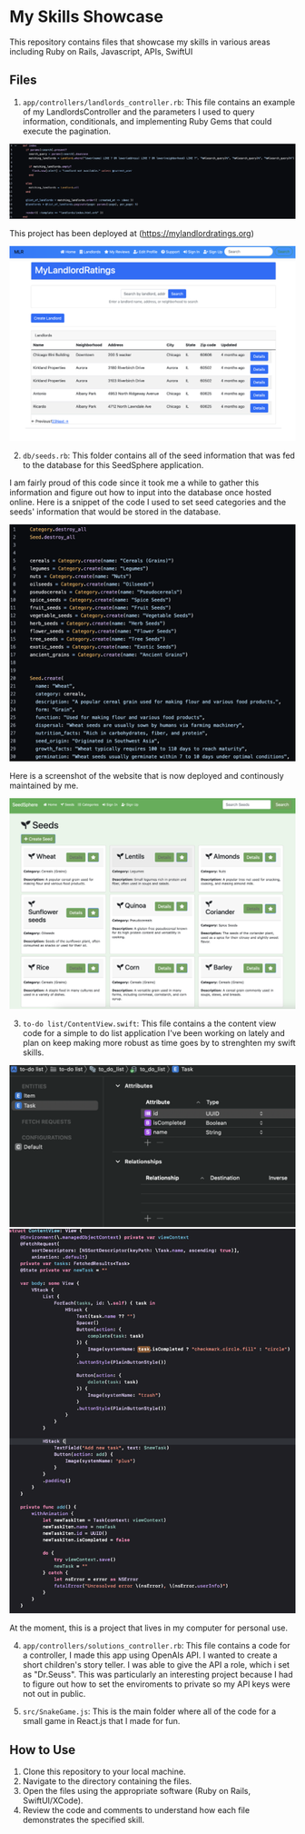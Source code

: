 # My Skills Showcase

This repository contains files that showcase my skills in various areas including Ruby on Rails, Javascript, APIs, SwiftUI

## Files

1. `app/controllers/landlords_controller.rb`: This file contains an example of my LandlordsController and the parameters I used to query information, conditionals, and implementing Ruby Gems that could execute the pagination. 

![LandlordRatingsCode](https://github.com/jdowns525/skills_Showcase/blob/main/line4_21.png)

This project has been deployed at (https://mylandlordratings.org)

![LandlordRatings](https://github.com/jdowns525/skills_Showcase/blob/main/landlord.png)

2. `db/seeds.rb`: This folder contains all of the seed information that was fed to the database for this SeedSphere application. 

I am fairly proud of this code since it took me a while to gather this information and figure out how to input into the database once hosted online. Here is a snippet of the code I used to set seed categories and the seeds' information that would be stored in the database.

![Seeds.rb folder code snippet](https://github.com/jdowns525/skills_Showcase/blob/main/seeds_rb_file.png)

Here is a screenshot of the website that is now deployed and continously maintained by me.

![SeedSphere Site Screenshot](https://github.com/jdowns525/skills_Showcase/blob/main/seeds.png)

3. `to-do list/ContentView.swift`: This file contains a the content view code for a simple to do list application I've been working on lately and plan on keep making more robust as time goes by to strenghten my swift skills.

![To Do List/ Entities and Attributes](https://github.com/jdowns525/skills_Showcase/blob/main/todolist_swift.png)
![To Do List Screenshot](https://github.com/jdowns525/skills_Showcase/blob/main/todolist_swift2.png)

At the moment, this is a project that lives in my computer for personal use.

4. `app/controllers/solutions_controller.rb`: This file contains a code for a controller, I made this app using OpenAIs API. I wanted to create a short children's story teller. I was able to give the API a role, which i set as "Dr.Seuss". This was particularly an interesting project because I had to figure out how to set the enviroments to private so my API keys were not out in public.

5. `src/SnakeGame.js`: This is the main folder where all of the code for a small game in React.js that I made for fun.

## How to Use

1. Clone this repository to your local machine.
2. Navigate to the directory containing the files.
3. Open the files using the appropriate software (Ruby on Rails, SwiftUI/XCode).
4. Review the code and comments to understand how each file demonstrates the specified skill.

